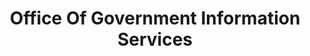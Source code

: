 ---
# This topic lives at
# https://digital.gov/topics/office-of-government-information-services

slug: "office-of-government-information-services"

# Topic Title
title: "Office Of Government Information Services"

# description — keep it short and clear
summary: ""


# Weight
weight: 1

# For more information on managing topics,
# see https://github.com/GSA/digitalgov.gov/wiki
---
